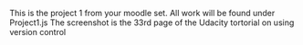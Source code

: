 This is the project 1 from your moodle set.
All work will be found under Project1.js
The screenshot is the 33rd page of the Udacity tortorial on using version control
